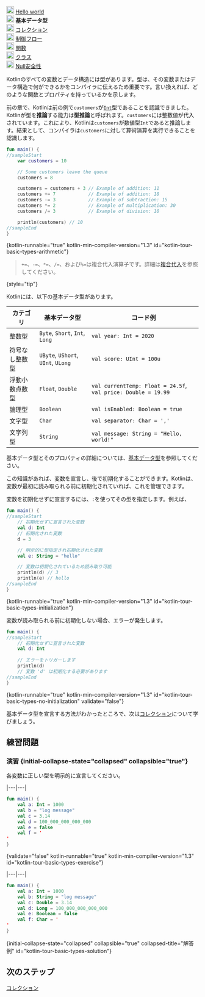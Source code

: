 [//]: # (title: 基本データ型)

<no-index/>

<tldr>
    <p><img src="icon-1-done.svg" width="20" alt="First step" /> <a href="kotlin-tour-hello-world.md">Hello world</a><br />
        <img src="icon-2.svg" width="20" alt="Second step" /> <strong>基本データ型</strong><br />
        <img src="icon-3-todo.svg" width="20" alt="Third step" /> <a href="kotlin-tour-collections.md">コレクション</a><br />
        <img src="icon-4-todo.svg" width="20" alt="Fourth step" /> <a href="kotlin-tour-control-flow.md">制御フロー</a><br />
        <img src="icon-5-todo.svg" width="20" alt="Fifth step" /> <a href="kotlin-tour-functions.md">関数</a><br />
        <img src="icon-6-todo.svg" width="20" alt="Sixth step" /> <a href="kotlin-tour-classes.md">クラス</a><br />
        <img src="icon-7-todo.svg" width="20" alt="Final step" /> <a href="kotlin-tour-null-safety.md">Null安全性</a></p>
</tldr>

Kotlinのすべての変数とデータ構造には型があります。型は、その変数またはデータ構造で何ができるかをコンパイラに伝えるため重要です。言い換えれば、どのような関数とプロパティを持っているかを示します。

前の章で、Kotlinは前の例で`customers`が[`Int`](https://kotlinlang.org/api/latest/jvm/stdlib/kotlin/-int/)型であることを認識できました。
Kotlinが型を**推論**する能力は**型推論**と呼ばれます。`customers`には整数値が代入されています。これにより、Kotlinは`customers`が数値型`Int`であると推論します。結果として、コンパイラは`customers`に対して算術演算を実行できることを認識します。

```kotlin
fun main() {
//sampleStart
    var customers = 10

    // Some customers leave the queue
    customers = 8

    customers = customers + 3 // Example of addition: 11
    customers += 7            // Example of addition: 18
    customers -= 3            // Example of subtraction: 15
    customers *= 2            // Example of multiplication: 30
    customers /= 3            // Example of division: 10

    println(customers) // 10
//sampleEnd
}
```
{kotlin-runnable="true" kotlin-min-compiler-version="1.3" id="kotlin-tour-basic-types-arithmetic"}

> `+=`、`-=`、`*=`、`/=`、および`%=`は複合代入演算子です。詳細は[複合代入](operator-overloading.md#augmented-assignments)を参照してください。
> 
{style="tip"}

Kotlinには、以下の基本データ型があります。

| **カテゴリ**           | **基本データ型**                   | **コード例**                                              |
|------------------------|------------------------------------|---------------------------------------------------------------|
| 整数型               | `Byte`, `Short`, `Int`, `Long`     | `val year: Int = 2020`                                        |
| 符号なし整数型      | `UByte`, `UShort`, `UInt`, `ULong` | `val score: UInt = 100u`                                      |
| 浮動小数点数型 | `Float`, `Double`                  | `val currentTemp: Float = 24.5f`, `val price: Double = 19.99` |
| 論理型               | `Boolean`                          | `val isEnabled: Boolean = true`                               |
| 文字型             | `Char`                             | `val separator: Char = ','`                                   |
| 文字列型             | `String`                           | `val message: String = "Hello, world!"`                       |

基本データ型とそのプロパティの詳細については、[基本データ型](basic-types.md)を参照してください。

この知識があれば、変数を宣言し、後で初期化することができます。Kotlinは、変数が最初に読み取られる前に初期化されていれば、これを管理できます。

変数を初期化せずに宣言するには、`:`を使ってその型を指定します。例えば、

```kotlin
fun main() {
//sampleStart
    // 初期化せずに宣言された変数
    val d: Int
    // 初期化された変数
    d = 3

    // 明示的に型指定され初期化された変数
    val e: String = "hello"

    // 変数は初期化されているため読み取り可能
    println(d) // 3
    println(e) // hello
//sampleEnd
}
```
{kotlin-runnable="true" kotlin-min-compiler-version="1.3" id="kotlin-tour-basic-types-initialization"}

変数が読み取られる前に初期化しない場合、エラーが発生します。

```kotlin
fun main() {
//sampleStart
    // 初期化せずに宣言された変数
    val d: Int
    
    // エラーをトリガーします
    println(d)
    // 変数 'd' は初期化する必要があります
//sampleEnd
}
```
{kotlin-runnable="true" kotlin-min-compiler-version="1.3" id="kotlin-tour-basic-types-no-initialization" validate="false"}

基本データ型を宣言する方法がわかったところで、次は[コレクション](kotlin-tour-collections.md)について学びましょう。

## 練習問題

### 演習 {initial-collapse-state="collapsed" collapsible="true"}

各変数に正しい型を明示的に宣言してください。

|---|---|
```kotlin
fun main() {
    val a: Int = 1000 
    val b = "log message"
    val c = 3.14
    val d = 100_000_000_000_000
    val e = false
    val f = '
'
}
```
{validate="false" kotlin-runnable="true" kotlin-min-compiler-version="1.3" id="kotlin-tour-basic-types-exercise"}

|---|---|
```kotlin
fun main() {
    val a: Int = 1000
    val b: String = "log message"
    val c: Double = 3.14
    val d: Long = 100_000_000_000_000
    val e: Boolean = false
    val f: Char = '
'
}
```
{initial-collapse-state="collapsed" collapsible="true" collapsed-title="解答例" id="kotlin-tour-basic-types-solution"}

## 次のステップ

[コレクション](kotlin-tour-collections.md)